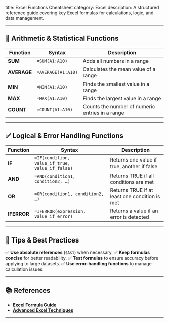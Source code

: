 title: Excel Functions Cheatsheet
category: Excel
description: A structured reference guide covering key Excel formulas for calculations, logic, and data management.

---

## 🔢 **Arithmetic & Statistical Functions**

| Function          | Syntax               | Description                                     |
| ----------------- | -------------------- | ----------------------------------------------- |
| **SUM**     | `=SUM(A1:A10)`     | Adds all numbers in a range                     |
| **AVERAGE** | `=AVERAGE(A1:A10)` | Calculates the mean value of a range            |
| **MIN**     | `=MIN(A1:A10)`     | Finds the smallest value in a range             |
| **MAX**     | `=MAX(A1:A10)`     | Finds the largest value in a range              |
| **COUNT**   | `=COUNT(A1:A10)`   | Counts the number of numeric entries in a range |

---

## ✅ **Logical & Error Handling Functions**

| Function          | Syntax                                            | Description                                   |
| ----------------- | ------------------------------------------------- | --------------------------------------------- |
| **IF**      | `=IF(condition, value_if_true, value_if_false)` | Returns one value if true, another if false   |
| **AND**     | `=AND(condition1, condition2, …)`              | Returns TRUE if all conditions are met        |
| **OR**      | `=OR(condition1, condition2, …)`               | Returns TRUE if at least one condition is met |
| **IFERROR** | `=IFERROR(expression, value_if_error)`          | Returns a value if an error is detected       |

---

## 📌 **Tips & Best Practices**

✅ **Use absolute references** (`$A$1`) when necessary.
✅ **Keep formulas concise** for better readability.
✅ **Test formulas** to ensure accuracy before applying to large datasets.
✅ **Use error-handling functions** to manage calculation issues.

---

## 📚 **References**

- **[Excel Formula Guide](https://support.microsoft.com/en-us/excel)**
- **[Advanced Excel Techniques](https://www.office.com/excel-tips/)**

---

